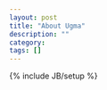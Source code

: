```yaml
---
layout: post
title: "About Ugma"
description: ""
category: 
tags: []
---
```

{% include JB/setup %}
